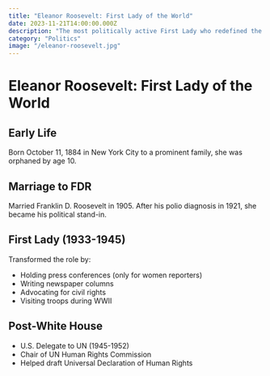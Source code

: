 ```yaml
---
title: "Eleanor Roosevelt: First Lady of the World"
date: 2023-11-21T14:00:00.000Z
description: "The most politically active First Lady who redefined the role."
category: "Politics"
image: "/eleanor-roosevelt.jpg"
---
```


# Eleanor Roosevelt: First Lady of the World

## Early Life
Born October 11, 1884 in New York City to a prominent family, she was orphaned by age 10.

## Marriage to FDR
Married Franklin D. Roosevelt in 1905. After his polio diagnosis in 1921, she became his political stand-in.

## First Lady (1933-1945)
Transformed the role by:
- Holding press conferences (only for women reporters)
- Writing newspaper columns
- Advocating for civil rights
- Visiting troops during WWII

## Post-White House
- U.S. Delegate to UN (1945-1952)
- Chair of UN Human Rights Commission
- Helped draft Universal Declaration of Human Rights
